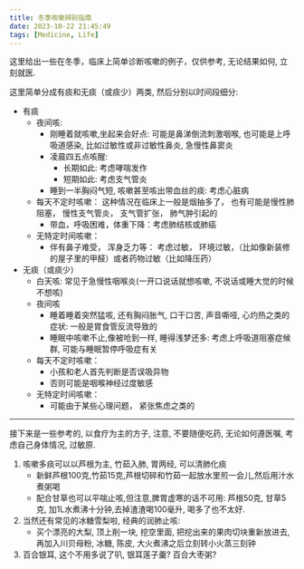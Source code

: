 ```yaml
---
title: 冬季咳嗽辨别指南
date: 2023-10-22 21:45:49
tags: [Medicine, Life]
---
```


这里给出一些在冬季，临床上简单诊断咳嗽的例子，仅供参考, 无论结果如何, 立刻就医.

这里简单分成有痰和无痰（或痰少）两类, 然后分别以时间段细分:

- 有痰
  - 夜间咳:
    - 刚睡着就咳嗽,坐起来会好点: 可能是鼻涕倒流刺激咽喉, 也可能是上呼吸道感染, 比如过敏性或非过敏性鼻炎, 急慢性鼻窦炎
    - 凌晨四五点咳醒:
      - 长期如此: 考虑哮喘发作
      - 短期如此: 考虑支气管炎
    - 睡到一半胸闷气短, 咳嗽甚至咳出带血丝的痰: 考虑心脏病
  - 每天不定时咳嗽： 这种情况在临床上一般是烟抽多了， 也有可能是慢性肺阻塞， 慢性支气管炎， 支气管扩张， 肺气肿引起的
    - 带血，呼吸困难，体重下降：考虑肺结核或肺癌
  - 无特定时间咳嗽：
    - 伴有鼻子难受， 浑身乏力等： 考虑过敏， 环境过敏，（比如像新装修的屋子里的甲醛）或者药物过敏（比如降压药）
- 无痰（或痰少）
  - 白天咳: 常见于急慢性咽喉炎(一开口说话就想咳嗽, 不说话或睡大觉的时候不想咳)
  - 夜间咳
    - 睡着睡着突然猛咳, 还有胸闷胀气, 口干口苦, 声音嘶哑, 心灼热之类的症状: 一般是胃食管反流导致的
    - 睡眠中咳嗽不止,像被呛到一样, 睡得浅梦还多: 考虑上呼吸道阻塞症候群, 可能与睡眠暂停呼吸症有关
  - 每天不定时咳嗽：
    - 小孩和老人首先判断是否误吸异物
    - 否则可能是咽喉神经过度敏感
  - 无特定时间咳嗽： 
    - 可能由于某些心理问题， 紧张焦虑之类的

---

接下来是一些参考的, 以食疗为主的方子, 注意, 不要随便吃药, 无论如何遵医嘱, 考虑自己身体情况, 过敏原.

1. 咳嗽多痰可以以芦根为主, 竹茹入肺, 胃两经, 可以清肺化痰
   - 新鲜芦根100克,竹茹15克,芦根切碎和竹茹一起放水里煎一会儿,然后用汁水煮粥喝
   - 配合甘草也可以平喘止咳,但注意,脾胃虚寒的话不可用: 芦根50克, 甘草5克, 加1L水煮沸十分钟,去掉渣渣喝100毫升, 喝多了也不太好.
2. 当然还有常见的冰糖雪梨啦, 经典的润肺止咳:
   - 买个漂亮的大梨, 顶上削一块, 挖空里面, 把挖出来的果肉切块重新放进去, 再加入川贝母粉, 冰糖, 陈皮, 大火煮沸之后立刻转小火蒸三刻钟
3. 百合银耳, 这个不用多说了叭, 银耳莲子羹? 百合大枣粥?
